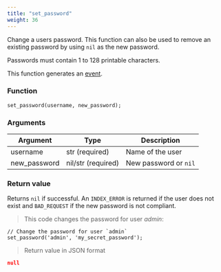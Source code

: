 ```yaml
---
title: "set_password"
weight: 36
---
```


Change a users password. This function can also be used to remove an existing
password by using `nil` as the new password.

Passwords must contain 1 to 128 printable characters.

This function generates an [event](../../events).

### Function
`set_password(username, new_password);`

### Arguments
Argument | Type | Description
--------- | ----------- | -----------
username | str (required) | Name of the user
new_password | nil/str (required) | New password or `nil`

### Return value
Returns `nil` if successful. An `INDEX_ERROR` is returned
if the user does not exist and `BAD_REQUEST` if the new password is not compliant.

> This code changes the password for user *admin*:

```thingsdb,syntax_only,@t
// Change the password for user `admin`
set_password('admin', 'my_secret_password');
```

> Return value in JSON format

```json
null
```

